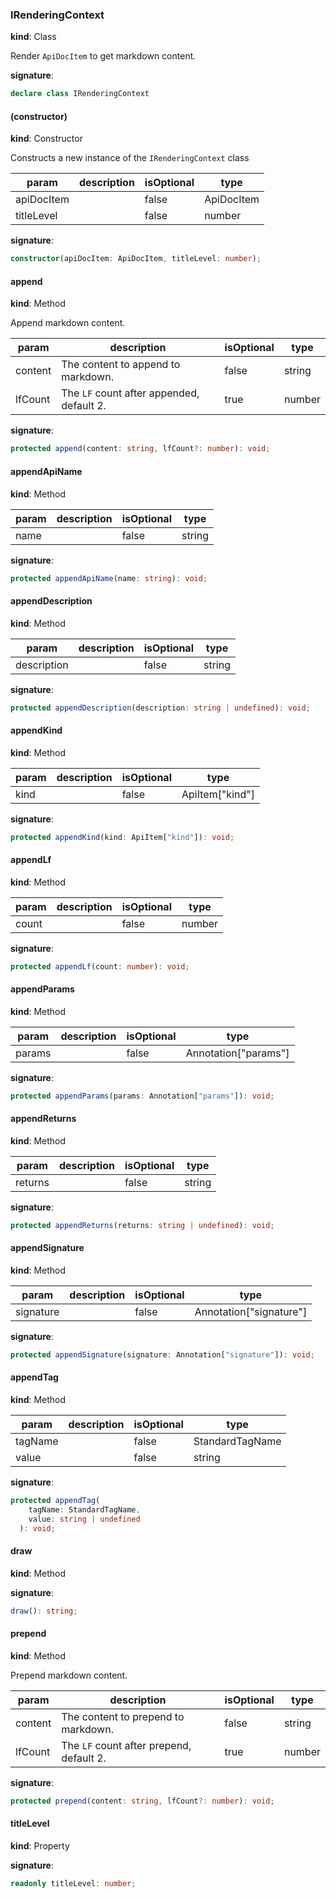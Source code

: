 

### IRenderingContext

**kind**: Class

Render `ApiDocItem` to get markdown content.

**signature**:

```ts
declare class IRenderingContext 
```

#### (constructor)

**kind**: Constructor

Constructs a new instance of the `IRenderingContext` class

| param | description | isOptional | type |
| ----- | ----------- | ---------- | ---- |
| apiDocItem |  | false | ApiDocItem |
| titleLevel |  | false | number |

**signature**:

```ts
constructor(apiDocItem: ApiDocItem, titleLevel: number);
```

#### append

**kind**: Method

Append markdown content.

| param | description | isOptional | type |
| ----- | ----------- | ---------- | ---- |
| content | The content to append to markdown. | false | string |
| lfCount | The `LF` count after appended, default 2. | true | number |

**signature**:

```ts
protected append(content: string, lfCount?: number): void;
```

#### appendApiName

**kind**: Method

| param | description | isOptional | type |
| ----- | ----------- | ---------- | ---- |
| name |  | false | string |

**signature**:

```ts
protected appendApiName(name: string): void;
```

#### appendDescription

**kind**: Method

| param | description | isOptional | type |
| ----- | ----------- | ---------- | ---- |
| description |  | false | string | undefined |

**signature**:

```ts
protected appendDescription(description: string | undefined): void;
```

#### appendKind

**kind**: Method

| param | description | isOptional | type |
| ----- | ----------- | ---------- | ---- |
| kind |  | false | ApiItem["kind"] |

**signature**:

```ts
protected appendKind(kind: ApiItem["kind"]): void;
```

#### appendLf

**kind**: Method

| param | description | isOptional | type |
| ----- | ----------- | ---------- | ---- |
| count |  | false | number |

**signature**:

```ts
protected appendLf(count: number): void;
```

#### appendParams

**kind**: Method

| param | description | isOptional | type |
| ----- | ----------- | ---------- | ---- |
| params |  | false | Annotation["params"] |

**signature**:

```ts
protected appendParams(params: Annotation["params"]): void;
```

#### appendReturns

**kind**: Method

| param | description | isOptional | type |
| ----- | ----------- | ---------- | ---- |
| returns |  | false | string | undefined |

**signature**:

```ts
protected appendReturns(returns: string | undefined): void;
```

#### appendSignature

**kind**: Method

| param | description | isOptional | type |
| ----- | ----------- | ---------- | ---- |
| signature |  | false | Annotation["signature"] |

**signature**:

```ts
protected appendSignature(signature: Annotation["signature"]): void;
```

#### appendTag

**kind**: Method

| param | description | isOptional | type |
| ----- | ----------- | ---------- | ---- |
| tagName |  | false | StandardTagName |
| value |  | false | string | undefined |

**signature**:

```ts
protected appendTag(
    tagName: StandardTagName,
    value: string | undefined
  ): void;
```

#### draw

**kind**: Method

**signature**:

```ts
draw(): string;
```

#### prepend

**kind**: Method

Prepend markdown content.

| param | description | isOptional | type |
| ----- | ----------- | ---------- | ---- |
| content | The content to prepend to markdown. | false | string |
| lfCount | The `LF` count after prepend, default 2. | true | number |

**signature**:

```ts
protected prepend(content: string, lfCount?: number): void;
```

#### titleLevel

**kind**: Property

**signature**:

```ts
readonly titleLevel: number;
```



